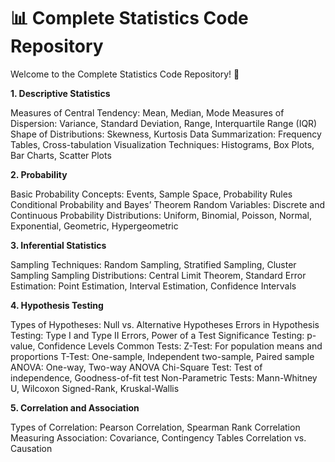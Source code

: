 # 📊 Complete Statistics Code Repository
Welcome to the Complete Statistics Code Repository! 🎉

**1. Descriptive Statistics**

Measures of Central Tendency: Mean, Median, Mode
Measures of Dispersion: Variance, Standard Deviation, Range, Interquartile Range (IQR)
Shape of Distributions: Skewness, Kurtosis
Data Summarization: Frequency Tables, Cross-tabulation
Visualization Techniques: Histograms, Box Plots, Bar Charts, Scatter Plots

**2. Probability**

Basic Probability Concepts: Events, Sample Space, Probability Rules
Conditional Probability and Bayes’ Theorem
Random Variables: Discrete and Continuous
Probability Distributions: Uniform, Binomial, Poisson, Normal, Exponential, Geometric, Hypergeometric

**3. Inferential Statistics**

Sampling Techniques: Random Sampling, Stratified Sampling, Cluster Sampling
Sampling Distributions: Central Limit Theorem, Standard Error
Estimation: Point Estimation, Interval Estimation, Confidence Intervals

**4. Hypothesis Testing**

Types of Hypotheses: Null vs. Alternative Hypotheses
Errors in Hypothesis Testing: Type I and Type II Errors, Power of a Test
Significance Testing: p-value, Confidence Levels
Common Tests:
Z-Test: For population means and proportions
T-Test: One-sample, Independent two-sample, Paired sample
ANOVA: One-way, Two-way ANOVA
Chi-Square Test: Test of independence, Goodness-of-fit test
Non-Parametric Tests: Mann-Whitney U, Wilcoxon Signed-Rank, Kruskal-Wallis

**5. Correlation and Association**

Types of Correlation: Pearson Correlation, Spearman Rank Correlation
Measuring Association: Covariance, Contingency Tables
Correlation vs. Causation
